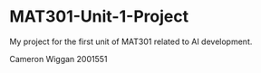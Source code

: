 # MAT301-Unit-1-Project
My project for the first unit of MAT301 related to AI development.

Cameron Wiggan
2001551
